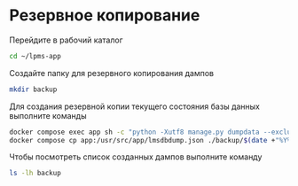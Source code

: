 # Резервное копирование

Перейдите в рабочий каталог

``` bash
cd ~/lpms-app
```

Создайте папку для резервного копирования дампов 

``` bash title="~/lpms-app"
mkdir backup
```

Для создания резервной копии текущего состояния базы данных выполните команды

``` bash title="~/lpms-app"
docker compose exec app sh -c "python -Xutf8 manage.py dumpdata --exclude auth.permission --exclude contenttypes > lmsdbdump.json"
docker compose cp app:/usr/src/app/lmsdbdump.json ./backup/$(date +"%Y%m%d_%H%M%S").json
```

Чтобы посмотреть список созданных дампов выполните команду

``` bash title="~/lpms-app"
ls -lh backup 
```


